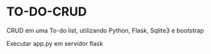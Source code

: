 # TO-DO-CRUD
 CRUD em uma To-do list, utilizando Python, Flask, Sqlite3 e bootstrap

Executar app.py em servidor flask
